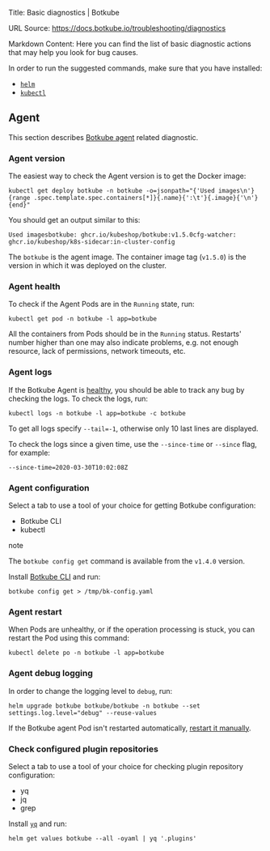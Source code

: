 Title: Basic diagnostics | Botkube

URL Source: https://docs.botkube.io/troubleshooting/diagnostics

Markdown Content:
Here you can find the list of basic diagnostic actions that may help you look for bug causes.

In order to run the suggested commands, make sure that you have installed:

*   [`helm`](https://helm.sh/docs/intro/install/)
*   [`kubectl`](https://kubernetes.io/docs/tasks/tools/)

Agent[​](#agent "Direct link to Agent")
---------------------------------------

This section describes [Botkube agent](https://docs.botkube.io/architecture/) related diagnostic.

### Agent version[​](#agent-version "Direct link to Agent version")

The easiest way to check the Agent version is to get the Docker image:

    kubectl get deploy botkube -n botkube -o=jsonpath="{'Used images\n'}{range .spec.template.spec.containers[*]}{.name}{':\t'}{.image}{'\n'}{end}"

You should get an output similar to this:

    Used imagesbotkube:	ghcr.io/kubeshop/botkube:v1.5.0cfg-watcher:	ghcr.io/kubeshop/k8s-sidecar:in-cluster-config

The `botkube` is the agent image. The container image tag (`v1.5.0`) is the version in which it was deployed on the cluster.

### Agent health[​](#agent-health "Direct link to Agent health")

To check if the Agent Pods are in the `Running` state, run:

    kubectl get pod -n botkube -l app=botkube

All the containers from Pods should be in the `Running` status. Restarts' number higher than one may also indicate problems, e.g. not enough resource, lack of permissions, network timeouts, etc.

### Agent logs[​](#agent-logs "Direct link to Agent logs")

If the Botkube Agent is [healthy](#agent-health), you should be able to track any bug by checking the logs. To check the logs, run:

    kubectl logs -n botkube -l app=botkube -c botkube

To get all logs specify `--tail=-1`, otherwise only 10 last lines are displayed.

To check the logs since a given time, use the `--since-time` or `--since` flag, for example:

    --since-time=2020-03-30T10:02:08Z

### Agent configuration[​](#agent-configuration "Direct link to Agent configuration")

Select a tab to use a tool of your choice for getting Botkube configuration:

*   Botkube CLI
*   kubectl

note

The `botkube config get` command is available from the `v1.4.0` version.

Install [Botkube CLI](https://docs.botkube.io/cli/getting-started#installation) and run:

    botkube config get > /tmp/bk-config.yaml

### Agent restart[​](#agent-restart "Direct link to Agent restart")

When Pods are unhealthy, or if the operation processing is stuck, you can restart the Pod using this command:

    kubectl delete po -n botkube -l app=botkube

### Agent debug logging[​](#agent-debug-logging "Direct link to Agent debug logging")

In order to change the logging level to `debug`, run:

    helm upgrade botkube botkube/botkube -n botkube --set settings.log.level="debug" --reuse-values

If the Botkube agent Pod isn't restarted automatically, [restart it manually](#agent-restart).

### Check configured plugin repositories[​](#check-configured-plugin-repositories "Direct link to Check configured plugin repositories")

Select a tab to use a tool of your choice for checking plugin repository configuration:

*   yq
*   jq
*   grep

Install [`yq`](https://github.com/mikefarah/yq) and run:

    helm get values botkube --all -oyaml | yq '.plugins'
